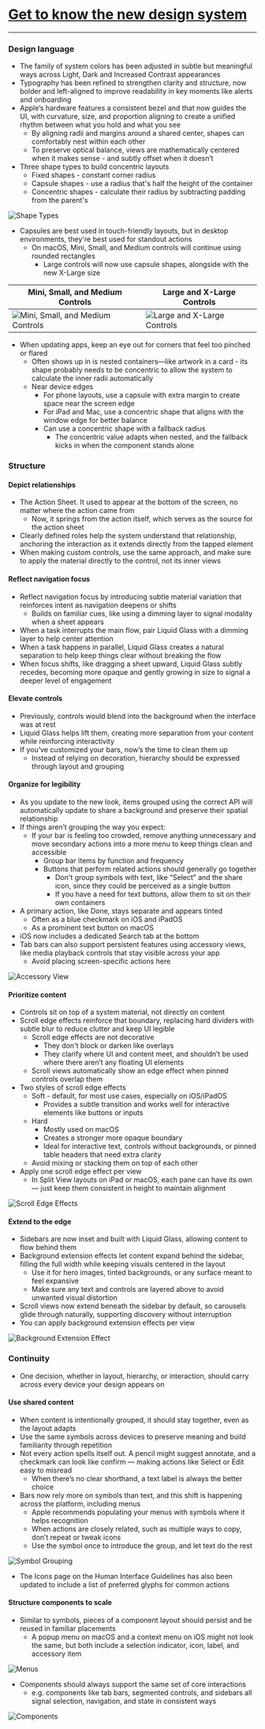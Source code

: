# [**Get to know the new design system**](https://developer.apple.com/videos/play/wwdc2025/356)

---

### **Design language**

* The family of system colors has been adjusted in subtle but meaningful ways across Light, Dark and Increased Contrast appearances
* Typography has been refined to strengthen clarity and structure, now bolder and left-aligned to improve readability in key moments like alerts and onboarding
* Apple’s hardware features a consistent bezel and that now guides the UI, with curvature, size, and proportion aligning to create a unified rhythm between what you hold and what you see
    * By aligning radii and margins around a shared center, shapes can comfortably nest within each other
    * To preserve optical balance, views are mathematically centered when it makes sense - and subtly offset when it doesn’t
* Three shape types to build concentric layouts
    * Fixed shapes - constant corner radius
    * Capsule shapes - use a radius that's half the height of the container
    * Concentric shapes - calculate their radius by subtracting padding from the parent's

![Shape Types](./images/design/shapes.png)

* Capsules are best used in touch-friendly layouts, but in desktop environments, they're best used for standout actions
    * On macOS, Mini, Small, and Medium controls will continue using rounded rectangles
        * Large controls will now use capsule shapes, alongside with the new X-Large size

Mini, Small, and Medium Controls | Large and X-Large Controls
---------------------------------|---------------------------
 ![Mini, Small, and Medium Controls](./images/design/controls1.png) | ![Large and X-Large Controls](./images/design/controls2.png)

* When updating apps, keep an eye out for corners that feel too pinched or flared
    * Often shows up in is nested containers—like artwork in a card - its shape probably needs to be concentric to allow the system to calculate the inner radii automatically
    * Near device edges
        * For phone layouts, use a capsule with extra margin to create space near the screen edge
        * For iPad and Mac, use a concentric shape that aligns with the window edge for better balance
        * Can use a concentric shape with a fallback radius
            * The concentric value adapts when nested, and the fallback kicks in when the component stands alone

### **Structure**

#### Depict relationships

* The Action Sheet. It used to appear at the bottom of the screen, no matter where the action came from
    * Now, it springs from the action itself, which serves as the source for the action sheet
* Clearly defined roles help the system understand that relationship, anchoring the interaction as it extends directly from the tapped element
* When making custom controls, use the same approach, and make sure to apply the material directly to the control, not its inner views

#### Reflect navigation focus

* Reflect navigation focus by introducing subtle material variation that reinforces intent as navigation deepens or shifts
    * Builds on familiar cues, like using a dimming layer to signal modality when a sheet appears
* When a task interrupts the main flow, pair Liquid Glass with a dimming layer to help center attention
* When a task happens in parallel, Liquid Glass creates a natural separation to help keep things clear without breaking the flow
* When focus shifts, like dragging a sheet upward, Liquid Glass subtly recedes, becoming more opaque and gently growing in size to signal a deeper level of engagement

#### Elevate controls

* Previously, controls would blend into the background when the interface was at rest
* Liquid Glass helps lift them, creating more separation from your content while reinforcing interactivity
* If you’ve customized your bars, now’s the time to clean them up
    * Instead of relying on decoration, hierarchy should be expressed through layout and grouping

#### Organize for legibility

* As you update to the new look, items grouped using the correct API will automatically update to share a background and preserve their spatial relationship
* If things aren’t grouping the way you expect:
    * If your bar is feeling too crowded, remove anything unnecessary and move secondary actions into a more menu to keep things clean and accessible
        * Group bar items by function and frequency
        * Buttons that perform related actions should generally go together
            * Don't group symbols with text, like “Select” and the share icon, since they could be perceived as a single button
            * If you have a need for text buttons, allow them to sit on their own containers
* A primary action, like Done, stays separate and appears tinted
    * Often as a blue checkmark on iOS and iPadOS
    * As a prominent text button on macOS
* iOS now includes a dedicated Search tab at the bottom
* Tab bars can also support persistent features using accessory views, like media playback controls that stay visible across your app
    * Avoid placing screen-specific actions here

![Accessory View](./images/design/accessory.png)

#### Prioritize content

* Controls sit on top of a system material, not directly on content
* Scroll edge effects reinforce that boundary, replacing hard dividers with subtle blur to reduce clutter and keep UI legible
    * Scroll edge effects are not decorative
        * They don't block or darken like overlays
        * They clarify where UI and content meet, and shouldn’t be used where there aren’t any floating UI elements
    * Scroll views automatically show an edge effect when pinned controls overlap them
* Two styles of scroll edge effects
    * Soft - default, for most use cases, especially on iOS/iPadOS
        * Provides a subtle transition and works well for interactive elements like buttons or inputs
    * Hard
        * Mostly used on macOS
        * Creates a stronger more opaque boundary
        * Ideal for interactive text, controls without backgrounds, or pinned table headers that need extra clarity
    * Avoid mixing or stacking them on top of each other
* Apply one scroll edge effect per view
    * In Split View layouts on iPad or macOS, each pane can have its own — just keep them consistent in height to maintain alignment

![Scroll Edge Effects](./images/design/scrolledge.png)

#### Extend to the edge

* Sidebars are now inset and built with Liquid Glass, allowing content to flow behind them
* Background extension effects let content expand behind the sidebar, filling the full width while keeping visuals centered in the layout
    * Use it for hero images, tinted backgrounds, or any surface meant to feel expansive
    * Make sure any text and controls are layered above to avoid unwanted visual distortion
* Scroll views now extend beneath the sidebar by default, so carousels glide through naturally, supporting discovery without interruption
* You can apply background extension effects per view

![Background Extension Effect](./images/design/background.png)

### **Continuity**

* One decision, whether in layout, hierarchy, or interaction, should carry across every device your design appears on

#### Use shared content

* When content is intentionally grouped, it should stay together, even as the layout adapts
* Use the same symbols across devices to preserve meaning and build familiarity through repetition
* Not every action spells itself out. A pencil might suggest annotate, and a checkmark can look like confirm — making actions like Select or Edit easy to misread
    * When there’s no clear shorthand, a text label is always the better choice
* Bars now rely more on symbols than text, and this shift is happening across the platform, including menus
    * Apple recommends populating your menus with symbols where it helps recognition
    * When actions are closely related, such as multiple ways to copy, don’t repeat or tweak icons
    * Use the symbol once to introduce the group, and let text do the rest

![Symbol Grouping](./images/design/symbols.png)

* The Icons page on the Human Interface Guidelines has also been updated to include a list of preferred glyphs for common actions

#### Structure components to scale

* Similar to symbols, pieces of a component layout should persist and be reused in familiar placements
    * A popup menu on macOS and a context menu on iOS might not look the same, but both include a selection indicator, icon, label, and accessory item

![Menus](./images/design/menus.png)

* Components should always support the same set of core interactions
    * e.g. components like tab bars, segmented controls, and sidebars all signal selection, navigation, and state in consistent ways

![Components](./images/design/components.png)

